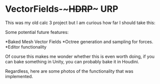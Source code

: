 # VectorFields-~~~HDRP~~~ URP
This was my old calc 3 project but I am curious how far I should take this:

Some potential future features:

*Baked Mesh Vector Fields
*Octree generation and sampling for forces.
*Editor functionality

Of course this makes me wonder whether this is even worth doing, 
if you can bake something in Unity, you can probably bake it in Houdini.

Regardless, here are some photos of the functionality that was implemented.

